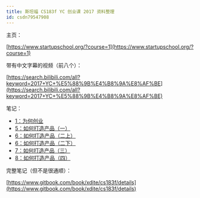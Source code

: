 ```yaml
---
title: 斯坦福 CS183f YC 创业课 2017 资料整理
id: csdn79547908
---
```


主页：

[https://www.startupschool.org/?course=1](https://www.startupschool.org/?course=1)

带有中文字幕的视频（前八个）：

[https://search.bilibili.com/all?keyword=2017+YC+%E5%88%9B%E4%B8%9A%E8%AF%BE](https://search.bilibili.com/all?keyword=2017+YC+%E5%88%9B%E4%B8%9A%E8%AF%BE)

笔记：

*   [1：为何创业](https://zhuanlan.zhihu.com/p/27036775)
*   [5：如何打造产品（一）](https://zhuanlan.zhihu.com/p/27416328)
*   [6：如何打造产品（二上）](https://zhuanlan.zhihu.com/p/27485235)
*   [6：如何打造产品（二下）](https://zhuanlan.zhihu.com/p/27518804)
*   [7：如何打造产品（三）](https://zhuanlan.zhihu.com/p/27607503)
*   [8：如何打造产品（四）](https://zhuanlan.zhihu.com/p/27740487)

完整笔记（但不是很通顺）：

[https://www.gitbook.com/book/xdite/cs183f/details](https://www.gitbook.com/book/xdite/cs183f/details)
